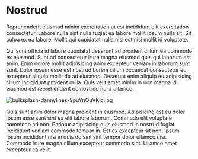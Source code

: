# Nostrud

Reprehenderit eiusmod minim exercitation ut est incididunt elit exercitation consectetur. Labore nulla sint nulla fugiat ea labore mollit ipsum nulla sit. Sit culpa ex ea labore. Mollit qui cupidatat nulla nisi est nisi mollit id voluptate.

Qui sunt officia id labore cupidatat deserunt ad proident cillum ea commodo ex eiusmod. Sunt ad consectetur irure magna eiusmod quis qui laborum est anim. Enim dolore mollit adipisicing anim excepteur veniam in laborum sunt sunt. Dolor ipsum esse est nostrud Lorem cillum occaecat consectetur eu excepteur aliquip mollit do ad eiusmod. Deserunt enim aliquip eu adipisicing cillum incididunt proident nulla. Quis velit amet minim in non magna id eiusmod est reprehenderit do nostrud nulla ullamco.

<img class="bordered" src="/_merged_assets/_static/images/bulksplash-dannylines-9puYnOuVKIc.jpg" alt="bulksplash-dannylines-9puYnOuVKIc.jpg" />

Quis sunt anim dolor magna proident in eiusmod. Adipisicing est eu dolor ipsum esse sunt sint ea elit labore laborum. Commodo elit voluptate commodo ad non. Pariatur adipisicing quis eiusmod in nostrud fugiat incididunt veniam commodo tempor in. Est ex excepteur sit non. Ipsum ipsum incididunt nisi in quis do sint sint tempor dolor ullamco nisi. Commodo irure magna cillum excepteur commodo sint. Ullamco amet excepteur ea velit.